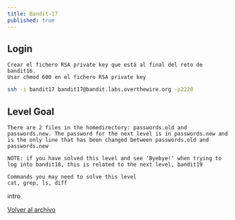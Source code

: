 ```yaml
---
title: Bandit-17
published: true
---
```


## [](#header-1)Login

```
Crear el fichero RSA private key que está al final del reto de bandit16.
Usar chmod 600 en el fichero RSA private key
```

```bash
ssh -i bandit17 bandit17@bandit.labs.overthewire.org -p2220
```

## [](#header-1)Level Goal

```
There are 2 files in the homedirectory: passwords.old and passwords.new. The password for the next level is in passwords.new and is the only line that has been changed between passwords.old and passwords.new

NOTE: if you have solved this level and see ‘Byebye!’ when trying to log into bandit18, this is related to the next level, bandit19

Commands you may need to solve this level
cat, grep, ls, diff
```

intro

[Volver al archivo](archive)
